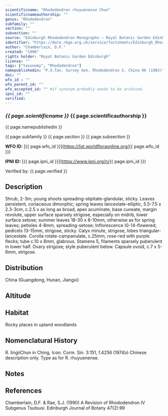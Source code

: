 ```yaml
---
scientificname: "Rhododendron rhuyuenense Chun"
scientificnameauthorship: ""
genus: "Rhododendron"
subfamily: ""
section: ""
subsection: ""
source: "Edinburgh Rhododendron Monographs – Royal Botanic Garden Edinburgh"
identifier: "https://data.rbge.org.uk/service/factsheets/Edinburgh_Rhododendron_Monographs.xhtml"
author: "Chamberlain, D.F."
created: "1990"
rights holder: "Royal Botanic Garden Edinburgh"
license: ""
tags: ["taxonomy", "Rhododendron"]
namepublishedin: "P.X.Tan, Survey Gen. Rhododendron S. China 96 (1983)"
doi: ""
wfo_id : ""
wfo_parent_id: ""
wfo_accepted_id: "" #if synonym probably needs to be archived.                      
ipni_id: ""
verified:
---
```

### _{{ page.scientificname }}_ {{ page.scientificauthorship }}
 {{ page.namepublishedin }}

{{ page.subfamily }} {{ page.section }} {{ page.subsection }}

**WFO ID:** [{{ page.wfo_id }}](https://list.worldfloraonline.org/{{ page.wfo_id }})

**IPNI ID:** [{{ page.ipni_id }}](https://www.ipni.org/n/{{ page.ipni_id }})

Verified by: {{ page.verified }}



## Description
Shrub, 2-3m; young shoots spreading-stipitate-glandular, sticky. Leaves persistent, coriaceous dimorphic; spring leaves lanceolate-elliptic, 5.5-7.5 x 2.3-3cm, c.2.5 x as long as broad, apex acuminate, base cuneate, margin revolute, upper surface sparsely strigose, especially on midrib, lower surface setose; summer leaves 18-30 x 8-10mm, otherwise as for spring leaves; petioles 4-8mm, spreading-setose; Inflorescence I0-14-flowered; pedicels 13-15mm, strigose, sticky. Calyx minute, strigose, lobes triangular-lanceolate. Corolla rotate-campanulate, c.25mm, rose-red with purple flecks; tube c.10 x 8mm, glabrous. Stamens 5, filaments sparsely puberulent in lower half. Ovary strigose; style puberulent below. Capsule ovoid, c.7 x 5-6mm, strigose.

## Distribution
China (Guangdong, Hunan, Jiangxi)

## Altitude


## Habitat
Rocky places in upland woodlands

## Nomenclatural History
R. lingiiChun in Ching, Icon. Corm. Sin. 3:151, f.4256 (1974)ó Chinese description only. Type as for R. rhuyuenense.
                       
## Notes


## References

Chamberlain, D.F. & Rae, S.J. (1990) A Revision of Rhododendron IV Subgenus Tsutsusi. Edinburgh Journal of Botany 47(2):99
